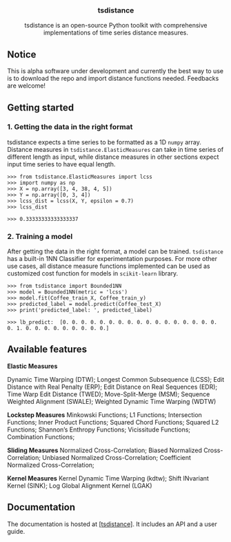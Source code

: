 <!-- Our title -->
<div align="center">
  <h3>tsdistance </h3>
</div>

<!-- Short description -->
<p align="center">
  tsdistance is an open-source Python toolkit with comprehensive implementations of time series distance measures. 
</p>

## Notice
This is alpha software under development and currently the best way to use is to download the repo and import distance functions needed. Feedbacks are welcome!

## Getting started

### 1. Getting the data in the right format
tsdistance expects a time series to be formatted as a 1D `numpy` array. Distance measures in `tsdistance.ElasticMeasures` can take in time series of different length as input, while distance measures in other sections expect input time series to have equal length. 

```python3
>>> from tsdistance.ElasticMeasures import lcss
>>> import numpy as np
>>> X = np.array([3, 4, 38, 4, 5])
>>> Y = np.array([0, 3, 4])
>>> lcss_dist = lcss(X, Y, epsilon = 0.7)
>>> lcss_dist

>>> 0.33333333333333337
```


### 2. Training a model

After getting the data in the right format, a model can be trained. `tsdistance` has a built-in 1NN Classifier for experimentation purposes. For more other use cases, all distance measure functions implemented can be used as customized cost function for models in `scikit-learn` library. 

```python3
>>> from tsdistance import Bounded1NN
>>> model = Bounded1NN(metric = 'lcss')
>>> model.fit(Coffee_train_X, Coffee_train_y)
>>> predicted_label = model.predict(Coffee_test_X)
>>> print('predicted_label: ', predicted_label)

>>> lb_predict:  [0. 0. 0. 0. 0. 0. 0. 0. 0. 0. 0. 0. 0. 0. 0. 0. 0. 0. 1. 0. 0. 0. 0. 0. 0. 0. 0. 0.]
```


## Available features

**Elastic Measures**

Dynamic Time Warping (DTW);
Longest Common Subsequence (LCSS);
Edit Distance with Real Penalty (ERP);
Edit Distance on Real Sequences (EDR);
Time Warp Edit Distance (TWED);
Move-Split-Merge (MSM);
Sequence Weighted Alignment (SWALE);
Weighted Dynamic Time Warping (WDTW)

**Lockstep Measures**
Minkowski Functions;
L1 Functions;
Intersection Functions;
Inner Product Functions;
Squared Chord Functions;
Squared L2 Functions;
Shannon’s Enthropy Functions;
Vicissitude Functions;
Combination Functions;

**Sliding Measures**
Normalized Cross-Correlation;
Biased Normalized Cross-Correlation;
Unbiased Normalized Cross-Correlation;
Coefficient Normalized Cross-Correlation;

**Kernel Measures**
Kernel Dynamic Time Warping (kdtw);
Shift INvariant Kernel (SINK);
Log Global Alignment Kernel (LGAK)

## Documentation

The documentation is hosted at [[tsdistance]](https://flourishing-ganache-f26bde.netlify.app/index.html). It includes an API and a user guide.


